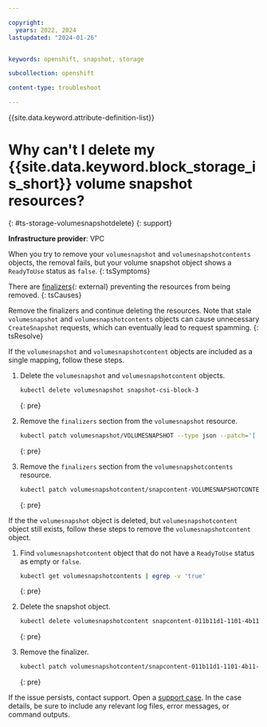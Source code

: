 ```yaml
---

copyright: 
  years: 2022, 2024
lastupdated: "2024-01-26"


keywords: openshift, snapshot, storage

subcollection: openshift

content-type: troubleshoot

---
```



{{site.data.keyword.attribute-definition-list}}





# Why can't I delete my {{site.data.keyword.block_storage_is_short}} volume snapshot resources?
{: #ts-storage-volumesnapshotdelete}
{: support}

**Infrastructure provider**:
VPC

When you try to remove your `volumesnapshot` and `volumesnapshotcontents` objects, the removal fails, but your volume snapshot object shows a `ReadyToUse` status as `false`.
{: tsSymptoms}

There are [finalizers](https://kubernetes.io/docs/concepts/overview/working-with-objects/finalizers/){: external} preventing the resources from being removed.
{: tsCauses}

Remove the finalizers and continue deleting the resources. Note that stale `volumesnapshot` and `volumesnapshotcontents` objects can cause unnecessary `CreateSnapshot` requests, which can eventually lead to request spamming.
{: tsResolve}

If the `volumesnapshot` and `volumesnapshotcontent` objects are included as a single mapping, follow these steps.

1. Delete the `volumesnapshot` and `volumesnapshotcontent` objects.
    ```sh
    kubectl delete volumesnapshot snapshot-csi-block-3
    ```
    {: pre}
    
1. Remove the `finalizers` section from the `volumesnapshot` resource.
    ```sh
    kubectl patch volumesnapshot/VOLUMESNAPSHOT --type json --patch='[ { "op": "remove", "path": "/metadata/finalizers" } ]'
    ```
    {: pre}
    
1. Remove the `finalizers` section from the `volumesnapshotcontents` resource.
    ```sh
    kubectl patch volumesnapshotcontent/snapcontent-VOLUMESNAPSHOTCONTENT --type json --patch='[ { "op": "remove", "path": "/metadata/finalizers" } ]'
    ```
    {: pre}

If the the `volumesnapshot` object is deleted, but `volumesnapshotcontent` object still exists, follow these steps to remove the `volumesnapshotcontent` object. 

1.  Find `volumesnapshotcontent` object that do not have a `ReadyToUse` status as empty or `false`.
    ```sh
    kubectl get volumesnapshotcontents | egrep -v 'true'
    ```
    {: pre}  

1. Delete the snapshot object.
    ```sh
    kubectl delete volumesnapshotcontent snapcontent-011b11d1-1101-4b11-b1b1-011abcde11db
    ```
    {: pre}

1. Remove the finalizer.
    ```sh
    kubectl patch volumesnapshotcontent/snapcontent-011b11d1-1101-4b11-b1b1-011abcde11db --type json --patch='[ { "op": "remove", "path": "/metadata/finalizers" } ]'
    ```
    {: pre}


If the issue persists, contact support. Open a [support case](/docs/get-support?topic=get-support-using-avatar). In the case details, be sure to include any relevant log files, error messages, or command outputs.

